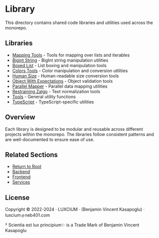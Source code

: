 # Library

This directory contains shared code libraries and utilities used across the monorepo.

## Libraries

- [Mapping Tools](mapping-tools/README.md) - Tools for mapping over lists and iterables
- [Bigint String](bigintString/README.md) - BigInt string manipulation utilities
- [Boxed List](boxed-list/README.md) - List boxing and manipulation tools
- [Colors Tools](colors-tools/README.md) - Color manipulation and conversion utilities
- [Human Size](human-size/README.md) - Human-readable size conversion tools
- [Object With Expectations](object-with-expectations/README.md) - Object validation tools
- [Parallel Mapper](parallel-mapper/README.md) - Parallel data mapping utilities
- [Restraining Zalgo](restraining-zalgo/README.md) - Text normalization tools
- [Tools](tools/README.md) - General utility functions
- [TypeScript](typescript/README.md) - TypeScript-specific utilities

## Overview

Each library is designed to be modular and reusable across different projects within the monorepo. The libraries follow consistent patterns and are well-documented to ensure ease of use.

## Related Sections

- [Return to Root](../README.md)
- [Backend](../backend/README.md)
- [Frontend](../frontend/README.md)
- [Services](../services/README.md)

## License

Copyright © 2022-2024 · LUXCIUM · (Benjamin Vincent Kasapoglu) · luxcium﹫neb401.com

† Scientia est lux principium✨ is a Trade Mark of Benjamin Vincent Kasapoglu
